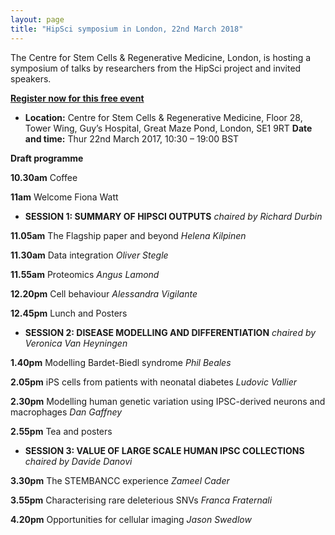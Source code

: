 ```yaml
---
layout: page
title: "HipSci symposium in London, 22nd March 2018"
---
```

The Centre for Stem Cells & Regenerative Medicine, London, is hosting a symposium of talks by researchers from the HipSci project and invited speakers.

**[Register now for this free event](https://www.eventbrite.co.uk/e/hipsci-symposium-tickets-40538256015?internal_ref=login)**

* **Location:** Centre for Stem Cells & Regenerative Medicine, Floor 28, Tower Wing, Guy’s Hospital, Great Maze Pond, London, SE1 9RT 
**Date and time:** Thur 22nd March 2017, 10:30 – 19:00 BST


**Draft programme**

**10.30am** Coffee

**11am** Welcome Fiona Watt

* **SESSION 1: SUMMARY OF HIPSCI OUTPUTS**
*chaired by Richard Durbin*

**11.05am** The Flagship paper and beyond
*Helena Kilpinen*

**11.30am** Data integration
*Oliver Stegle*

**11.55am** Proteomics
*Angus Lamond*

**12.20pm** Cell behaviour
*Alessandra Vigilante*

**12.45pm** Lunch and Posters

* **SESSION 2: DISEASE MODELLING AND DIFFERENTIATION**
*chaired by Veronica Van Heyningen*

**1.40pm** Modelling Bardet-Biedl syndrome
*Phil Beales*

**2.05pm** iPS cells from patients with neonatal diabetes
*Ludovic Vallier*

**2.30pm** Modelling human genetic variation using IPSC-derived neurons and macrophages
*Dan Gaffney*

**2.55pm** Tea and posters

* **SESSION 3: VALUE OF LARGE SCALE HUMAN IPSC COLLECTIONS**
*chaired by Davide Danovi*

**3.30pm** The STEMBANCC experience
*Zameel Cader*

**3.55pm** Characterising rare deleterious SNVs
*Franca Fraternali*

**4.20pm** Opportunities for cellular imaging
*Jason Swedlow*